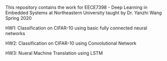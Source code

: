 This repository contains the work for EECE7398 - Deep Learning in Embedded Systems at Northeastern University taught by Dr. Yanzhi Wang Spring 2020

HW1: Classification on CIFAR-10 using basic fully connected neural networks

HW2: Classification on CIFAR-10 using Convolutional Network

HW3: Nueral Machine Translation using LSTM
